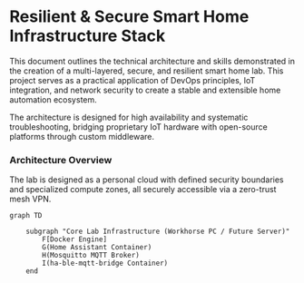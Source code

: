 # Resilient & Secure Smart Home Infrastructure Stack

This document outlines the technical architecture and skills demonstrated in the creation of a multi-layered, secure, and resilient smart home lab. This project serves as a practical application of DevOps principles, IoT integration, and network security to create a stable and extensible home automation ecosystem.

The architecture is designed for high availability and systematic troubleshooting, bridging proprietary IoT hardware with open-source platforms through custom middleware.

### Architecture Overview

The lab is designed as a personal cloud with defined security boundaries and specialized compute zones, all securely accessible via a zero-trust mesh VPN.

```mermaid
graph TD

    subgraph "Core Lab Infrastructure (Workhorse PC / Future Server)"
        F[Docker Engine]
        G(Home Assistant Container)
        H(Mosquitto MQTT Broker)
        I(ha-ble-mqtt-bridge Container)
    end

